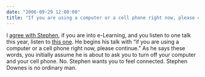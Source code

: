 ```yaml
---
date: "2006-09-29 12:00:00"
title: "If you are using a computer or a cell phone right now, please continue"
---
```




I [agree with Stephen](http://www.downes.ca/cgi-bin/page.cgi?post=35885), if you are into e-Learning, and you listen to one talk this year, listen to [this one](http://www.downes.ca/files/audio/nz3.mp3). He begins his talk with &ldquo;if you are using a computer or a cell phone right now, please continue.&rdquo; As he says these words, you initially assume he is about to ask you to turn off your computer and your cell phone. No. Stephen wants you to feel connected. Stephen Downes is no ordinary man. 

